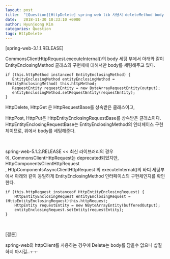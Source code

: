 ```yaml
---
layout: post
title:  "[Question][HttpDelete] spring-web lib 사용시 deleteMethod body 세팅 문제"
date:   2018-11-30 10:33:10 +0900
author: Hyunjoong Kim
categories: Question
tags: HttpDelete
---
```




[spring-web-3.1.1.RELEASE] <br>

CommonsClientHttpRequest.executeInternal()의 body 세팅 부에서 아래와 같이 EntityEnclosingMethod 클래스의 구현체에 대해서만 body를 세팅해주고 있다. 

```
if (this.httpMethod instanceof EntityEnclosingMethod) {
   EntityEnclosingMethod entityEnclosingMethod = (EntityEnclosingMethod) this.httpMethod;
   RequestEntity requestEntity = new ByteArrayRequestEntity(output);
   entityEnclosingMethod.setRequestEntity(requestEntity);
}
```

HttpDelete, HttpGet 은 HttpRequestBase를 상속받은 클래스이고, <br>

HttpPost, HttpPut은 HttpEntityEnclosingRequestBase를 상속받은 클래스이다. <br>HttpEntityEnclosingRequestBase는 EntityEnclosingMethod의 인터페이스 구현체이므로, 위에서 body를 세팅해준다. <br>

<br>

spring-web-5.1.2.RELEASE << 최신 라이브러리의 경우에, CommonsClientHttpRequest는 deprecated되었지만, <br>HttpComponentsClientHttpRequest , HttpComponentsAsyncClientHttpRequest 의 executeInternal()의 바디 세팅부에서 아래와 같이 동일하게 EntityEnclosingMethod 인터페이스의 구현체인지를 확인한다. <br>

```
if (this.httpRequest instanceof HttpEntityEnclosingRequest) {
    HttpEntityEnclosingRequest entityEnclosingRequest = (HttpEntityEnclosingRequest)this.httpRequest;
    HttpEntity requestEntity = new NByteArrayEntity(bufferedOutput);
    entityEnclosingRequest.setEntity(requestEntity);
}
```

<br>

[결론]

spring-web의 httpClient를 사용하는 경우에 Delete는 body를 담을수 없으니 삽질하지 마시길..ㅜㅜ